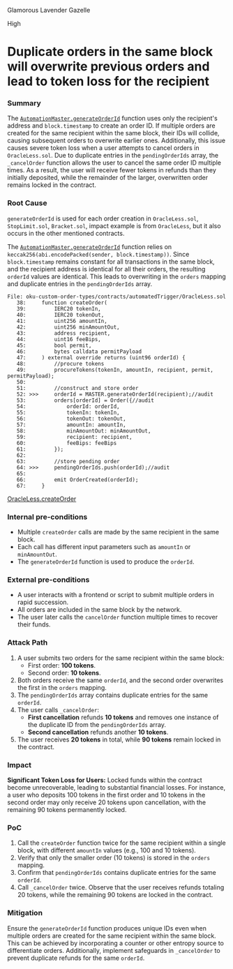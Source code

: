 Glamorous Lavender Gazelle

High

# Duplicate orders in the same block will overwrite previous orders and lead to token loss for the recipient

### Summary

The [`AutomationMaster.generateOrderId`](https://github.com/sherlock-audit/2024-11-oku/blob/e844037b3fcd8288efe10a2f1cf43e62bad7b4e1/oku-custom-order-types/contracts/automatedTrigger/AutomationMaster.sol#L90-L90) function uses only the recipient's address and `block.timestamp` to create an order ID. If multiple orders are created for the same recipient within the same block, their IDs will collide, causing subsequent orders to overwrite earlier ones. Additionally, this issue causes severe token loss when a user attempts to cancel orders in `OracleLess.sol`. Due to duplicate entries in the `pendingOrderIds` array, the `_cancelOrder` function allows the user to cancel the same order ID multiple times. As a result, the user will receive fewer tokens in refunds than they initially deposited, while the remainder of the larger, overwritten order remains locked in the contract.

### Root Cause

`generateOrderId` is used for each order creation in `OracleLess.sol`, `StopLimit.sol`, `Bracket.sol`, impact example is from `OracleLess`, but it also occurs in the other mentioned contracts.

The [`AutomationMaster.generateOrderId`](https://github.com/sherlock-audit/2024-11-oku/blob/e844037b3fcd8288efe10a2f1cf43e62bad7b4e1/oku-custom-order-types/contracts/automatedTrigger/AutomationMaster.sol#L90-L90) function relies on `keccak256(abi.encodePacked(sender, block.timestamp))`. Since `block.timestamp` remains constant for all transactions in the same block, and the recipient address is identical for all their orders, the resulting `orderId` values are identical. This leads to overwriting in the `orders` mapping and duplicate entries in the `pendingOrderIds` array.

```solidity
File: oku-custom-order-types/contracts/automatedTrigger/OracleLess.sol
   38:     function createOrder(
   39:         IERC20 tokenIn,
   40:         IERC20 tokenOut,
   41:         uint256 amountIn,
   42:         uint256 minAmountOut,
   43:         address recipient,
   44:         uint16 feeBips,
   45:         bool permit,
   46:         bytes calldata permitPayload
   47:     ) external override returns (uint96 orderId) {
   48:         //procure tokens
   49:         procureTokens(tokenIn, amountIn, recipient, permit, permitPayload);
   50: 
   51:         //construct and store order
   52: >>>     orderId = MASTER.generateOrderId(recipient);//audit
   53:         orders[orderId] = Order({//audit
   54:             orderId: orderId,
   55:             tokenIn: tokenIn,
   56:             tokenOut: tokenOut,
   57:             amountIn: amountIn,
   58:             minAmountOut: minAmountOut,
   59:             recipient: recipient,
   60:             feeBips: feeBips
   61:         });
   62: 
   63:         //store pending order
   64: >>>     pendingOrderIds.push(orderId);//audit
   65: 
   66:         emit OrderCreated(orderId);
   67:     }

```

[OracleLess.createOrder](https://github.com/sherlock-audit/2024-11-oku/blob/e844037b3fcd8288efe10a2f1cf43e62bad7b4e1/oku-custom-order-types/contracts/automatedTrigger/OracleLess.sol#L38-L38)

### Internal pre-conditions

- Multiple `createOrder` calls are made by the same recipient in the same block.
- Each call has different input parameters such as `amountIn` or `minAmountOut`.
- The `generateOrderId` function is used to produce the `orderId`.

### External pre-conditions

- A user interacts with a frontend or script to submit multiple orders in rapid succession.
- All orders are included in the same block by the network.
- The user later calls the `cancelOrder` function multiple times to recover their funds.

### Attack Path

1. A user submits two orders for the same recipient within the same block:
   - First order: **100 tokens**.
   - Second order: **10 tokens**.
2. Both orders receive the same `orderId`, and the second order overwrites the first in the `orders` mapping.
3. The `pendingOrderIds` array contains duplicate entries for the same `orderId`.
4. The user calls `_cancelOrder`:
   - **First cancellation** refunds **10 tokens** and removes one instance of the duplicate ID from the `pendingOrderIds` array.
   - **Second cancellation** refunds another **10 tokens**.
5. The user receives **20 tokens** in total, while **90 tokens** remain locked in the contract.

### Impact

**Significant Token Loss for Users:** Locked funds within the contract become unrecoverable, leading to substantial financial losses. For instance, a user who deposits 100 tokens in the first order and 10 tokens in the second order may only receive 20 tokens upon cancellation, with the remaining 90 tokens permanently locked.

### PoC

1. Call the `createOrder` function twice for the same recipient within a single block, with different `amountIn` values (e.g., 100 and 10 tokens).
2. Verify that only the smaller order (10 tokens) is stored in the `orders` mapping.
3. Confirm that `pendingOrderIds` contains duplicate entries for the same `orderId`.
4. Call `_cancelOrder` twice. Observe that the user receives refunds totaling 20 tokens, while the remaining 90 tokens are locked in the contract.

### Mitigation

Ensure the `generateOrderId` function produces unique IDs even when multiple orders are created for the same recipient within the same block. This can be achieved by incorporating a counter or other entropy source to differentiate orders. Additionally, implement safeguards in `_cancelOrder` to prevent duplicate refunds for the same `orderId`.